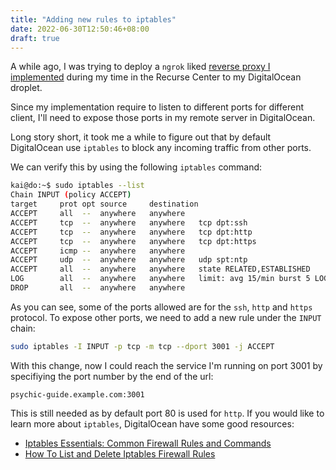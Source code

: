 ```yaml
---
title: "Adding new rules to iptables"
date: 2022-06-30T12:50:46+08:00
draft: true
---
```


A while ago, I was trying to deploy a `ngrok` liked [reverse proxy
I implemented](https://github.com/kw7oe/rok) during my time in the Recurse Center to my DigitalOcean droplet.

Since my implementation require to listen to different ports for different
client, I'll need to expose those ports in my remote server in DigitalOcean.

Long story short, it took me a while to figure out that by default DigitalOcean
use `iptables` to block any incoming traffic from other ports.

We can verify this by using the following `iptables` command:

```bash
kai@do:~$ sudo iptables --list
Chain INPUT (policy ACCEPT)
target     prot opt source     destination
ACCEPT     all  --  anywhere   anywhere
ACCEPT     tcp  --  anywhere   anywhere   tcp dpt:ssh
ACCEPT     tcp  --  anywhere   anywhere   tcp dpt:http
ACCEPT     tcp  --  anywhere   anywhere   tcp dpt:https
ACCEPT     icmp --  anywhere   anywhere
ACCEPT     udp  --  anywhere   anywhere   udp spt:ntp
ACCEPT     all  --  anywhere   anywhere   state RELATED,ESTABLISHED
LOG        all  --  anywhere   anywhere   limit: avg 15/min burst 5 LOG level debug prefix "Dropped by firewall: "
DROP       all  --  anywhere   anywhere
```

As you can see, some of the ports allowed are for the `ssh`, `http` and `https`
protocol. To expose other ports, we need to add a new rule under the `INPUT`
chain:

```bash
sudo iptables -I INPUT -p tcp -m tcp --dport 3001 -j ACCEPT
```

With this change, now I could reach the service I'm running on port 3001 by
specifiying the port number by the end of the url:

```
psychic-guide.example.com:3001
```

This is still needed as by default port 80 is used for `http`.
If you would like to learn more about `iptables`, DigitalOcean
have some good resources:

- [Iptables Essentials: Common Firewall Rules and Commands](https://www.digitalocean.com/community/tutorials/iptables-essentials-common-firewall-rules-and-commands)
- [How To List and Delete Iptables Firewall Rules](https://www.digitalocean.com/community/tutorials/how-to-list-and-delete-iptables-firewall-rules)
